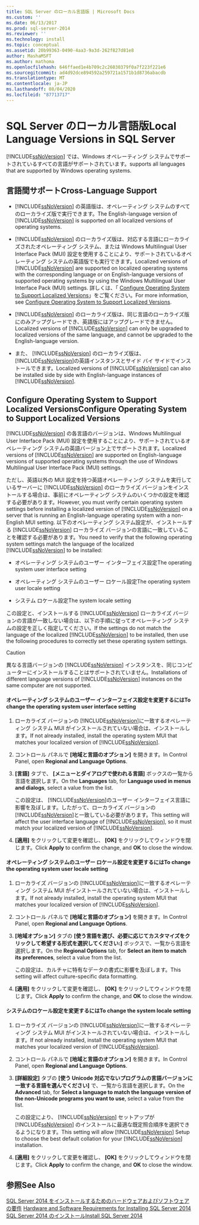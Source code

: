 ```yaml
---
title: SQL Server のローカル言語版 | Microsoft Docs
ms.custom: ''
ms.date: 06/13/2017
ms.prod: sql-server-2014
ms.reviewer: ''
ms.technology: install
ms.topic: conceptual
ms.assetid: 20b99363-0490-4aa3-9a3d-262f827d81e8
author: MashaMSFT
ms.author: mathoma
ms.openlocfilehash: 646ffaed1e4b709c2c26030379f0a7f223f221e6
ms.sourcegitcommit: ad4d92dce894592a259721a1571b1d8736abacdb
ms.translationtype: MT
ms.contentlocale: ja-JP
ms.lasthandoff: 08/04/2020
ms.locfileid: "87713717"
---
```

# <a name="local-language-versions-in-sql-server"></a><span data-ttu-id="70042-102">SQL Server のローカル言語版</span><span class="sxs-lookup"><span data-stu-id="70042-102">Local Language Versions in SQL Server</span></span>
  [!INCLUDE[ssNoVersion](../../includes/ssnoversion-md.md)] <span data-ttu-id="70042-103">では、Windows オペレーティング システムでサポートされているすべての言語がサポートされています。</span><span class="sxs-lookup"><span data-stu-id="70042-103">supports all languages that are supported by Windows operating systems.</span></span>  
  
## <a name="cross-language-support"></a><span data-ttu-id="70042-104">言語間サポート</span><span class="sxs-lookup"><span data-stu-id="70042-104">Cross-Language Support</span></span>  
  
-   <span data-ttu-id="70042-105">[!INCLUDE[ssNoVersion](../../includes/ssnoversion-md.md)] の英語版は、オペレーティング システムのすべてのローカライズ版で実行できます。</span><span class="sxs-lookup"><span data-stu-id="70042-105">The English-language version of [!INCLUDE[ssNoVersion](../../includes/ssnoversion-md.md)] is supported on all localized versions of operating systems.</span></span>  
  
-   <span data-ttu-id="70042-106">[!INCLUDE[ssNoVersion](../../includes/ssnoversion-md.md)] のローカライズ版は、対応する言語にローカライズされたオペレーティング システム、または Windows Multilingual User Interface Pack (MUI) 設定を使用することにより、サポートされているオペレーティング システムの英語版でも実行できます。</span><span class="sxs-lookup"><span data-stu-id="70042-106">Localized versions of [!INCLUDE[ssNoVersion](../../includes/ssnoversion-md.md)] are supported on localized operating systems with the corresponding language or on English-language versions of supported operating systems by using the Windows Multilingual User Interface Pack (MUI) settings.</span></span> <span data-ttu-id="70042-107">詳しくは、「 [Configure Operating System to Support Localized Versions](../../../2014/sql-server/install/local-language-versions-in-sql-server.md#BK_ConfigureOS)」をご覧ください。</span><span class="sxs-lookup"><span data-stu-id="70042-107">For more information, see [Configure Operating System to Support Localized Versions](../../../2014/sql-server/install/local-language-versions-in-sql-server.md#BK_ConfigureOS).</span></span>  
  
-   <span data-ttu-id="70042-108">[!INCLUDE[ssNoVersion](../../includes/ssnoversion-md.md)] のローカライズ版は、同じ言語のローカライズ版にのみアップグレードでき、英語版にはアップグレードできません。</span><span class="sxs-lookup"><span data-stu-id="70042-108">Localized versions of [!INCLUDE[ssNoVersion](../../includes/ssnoversion-md.md)] can only be upgraded to localized versions of the same language, and cannot be upgraded to the English-language version.</span></span>  
  
-   <span data-ttu-id="70042-109">また、 [!INCLUDE[ssNoVersion](../../includes/ssnoversion-md.md)] のローカライズ版は、 [!INCLUDE[ssNoVersion](../../includes/ssnoversion-md.md)]の英語インスタンスとサイド バイ サイドでインストールできます。</span><span class="sxs-lookup"><span data-stu-id="70042-109">Localized versions of [!INCLUDE[ssNoVersion](../../includes/ssnoversion-md.md)] can also be installed side by side with English-language instances of [!INCLUDE[ssNoVersion](../../includes/ssnoversion-md.md)].</span></span>  
  
##  <a name="configure-operating-system-to-support-localized-versions"></a><a name="BK_ConfigureOS"></a> <span data-ttu-id="70042-110">Configure Operating System to Support Localized Versions</span><span class="sxs-lookup"><span data-stu-id="70042-110">Configure Operating System to Support Localized Versions</span></span>  
 <span data-ttu-id="70042-111">[!INCLUDE[ssNoVersion](../../includes/ssnoversion-md.md)] の各言語のバージョンは、Windows Multilingual User Interface Pack (MUI) 設定を使用することにより、サポートされているオペレーティング システムの英語バージョン上でサポートされます。</span><span class="sxs-lookup"><span data-stu-id="70042-111">Localized versions of [!INCLUDE[ssNoVersion](../../includes/ssnoversion-md.md)] are supported on English-language versions of supported operating systems through the use of Windows Multilingual User Interface Pack (MUI) settings.</span></span>  
  
 <span data-ttu-id="70042-112">ただし、英語以外の MUI 設定を持つ英語オペレーティング システムを実行しているサーバーに [!INCLUDE[ssNoVersion](../../includes/ssnoversion-md.md)] のローカライズ バージョンをインストールする場合は、事前にオペレーティング システムのいくつかの設定を確認する必要があります。</span><span class="sxs-lookup"><span data-stu-id="70042-112">However, you must verify certain operating system settings before installing a localized version of [!INCLUDE[ssNoVersion](../../includes/ssnoversion-md.md)] on a server that is running an English-language operating system with a non-English MUI setting.</span></span> <span data-ttu-id="70042-113">以下のオペレーティング システム設定が、インストールする [!INCLUDE[ssNoVersion](../../includes/ssnoversion-md.md)] ローカライズ バージョンの言語に一致していることを確認する必要があります。</span><span class="sxs-lookup"><span data-stu-id="70042-113">You need to verify that the following operating system settings match the language of the localized [!INCLUDE[ssNoVersion](../../includes/ssnoversion-md.md)] to be installed:</span></span>  
  
-   <span data-ttu-id="70042-114">オペレーティング システムのユーザー インターフェイス設定</span><span class="sxs-lookup"><span data-stu-id="70042-114">The operating system user interface setting</span></span>  
  
-   <span data-ttu-id="70042-115">オペレーティング システムのユーザー ロケール設定</span><span class="sxs-lookup"><span data-stu-id="70042-115">The operating system user locale setting</span></span>  
  
-   <span data-ttu-id="70042-116">システム ロケール設定</span><span class="sxs-lookup"><span data-stu-id="70042-116">The system locale setting</span></span>  
  
 <span data-ttu-id="70042-117">この設定と、インストールする [!INCLUDE[ssNoVersion](../../includes/ssnoversion-md.md)] ローカライズ バージョンの言語が一致しない場合は、以下の手順に従ってオペレーティング システムの設定を正しく指定してください。</span><span class="sxs-lookup"><span data-stu-id="70042-117">If the settings do not match the language of the localized [!INCLUDE[ssNoVersion](../../includes/ssnoversion-md.md)] to be installed, then use the following procedures to correctly set these operating system settings.</span></span>  
  
> [!CAUTION]  
>  <span data-ttu-id="70042-118">異なる言語バージョンの [!INCLUDE[ssNoVersion](../../includes/ssnoversion-md.md)] インスタンスを、同じコンピューターにインストールすることはサポートされていません。</span><span class="sxs-lookup"><span data-stu-id="70042-118">Installations of different language versions of [!INCLUDE[ssNoVersion](../../includes/ssnoversion-md.md)] instances on the same computer are not supported.</span></span>  
  
#### <a name="to-change-the-operating-system-user-interface-setting"></a><span data-ttu-id="70042-119">オペレーティング システムのユーザー インターフェイス設定を変更するには</span><span class="sxs-lookup"><span data-stu-id="70042-119">To change the operating system user interface setting</span></span>  
  
1.  <span data-ttu-id="70042-120">ローカライズ バージョンの [!INCLUDE[ssNoVersion](../../includes/ssnoversion-md.md)]に一致するオペレーティング システム MUI がインストールされていない場合は、インストールします。</span><span class="sxs-lookup"><span data-stu-id="70042-120">If not already installed, install the operating system MUI that matches your localized version of [!INCLUDE[ssNoVersion](../../includes/ssnoversion-md.md)].</span></span>  
  
2.  <span data-ttu-id="70042-121">コントロール パネルで **[地域と言語のオプション]** を開きます。</span><span class="sxs-lookup"><span data-stu-id="70042-121">In Control Panel, open **Regional and Language Options**.</span></span>  
  
3.  <span data-ttu-id="70042-122">**[言語]** タブで、 **[メニューとダイアログで使われる言語]** ボックスの一覧から言語を選択します。</span><span class="sxs-lookup"><span data-stu-id="70042-122">On the **Languages** tab, for **Language used in menus and dialogs**, select a value from the list.</span></span>  
  
     <span data-ttu-id="70042-123">この設定は、 [!INCLUDE[ssNoVersion](../../includes/ssnoversion-md.md)]のユーザー インターフェイス言語に影響を及ぼします。したがって、ローカライズ バージョンの [!INCLUDE[ssNoVersion](../../includes/ssnoversion-md.md)]と一致している必要があります。</span><span class="sxs-lookup"><span data-stu-id="70042-123">This setting will affect the user interface language of [!INCLUDE[ssNoVersion](../../includes/ssnoversion-md.md)], so it must match your localized version of [!INCLUDE[ssNoVersion](../../includes/ssnoversion-md.md)].</span></span>  
  
4.  <span data-ttu-id="70042-124">**[適用]** をクリックして変更を確認し、 **[OK]** をクリックしてウィンドウを閉じます。</span><span class="sxs-lookup"><span data-stu-id="70042-124">Click **Apply** to confirm the change, and **OK** to close the window.</span></span>  
  
#### <a name="to-change-the-operating-system-user-locale-setting"></a><span data-ttu-id="70042-125">オペレーティング システムのユーザー ロケール設定を変更するには</span><span class="sxs-lookup"><span data-stu-id="70042-125">To change the operating system user locale setting</span></span>  
  
1.  <span data-ttu-id="70042-126">ローカライズ バージョンの [!INCLUDE[ssNoVersion](../../includes/ssnoversion-md.md)]に一致するオペレーティング システム MUI がインストールされていない場合は、インストールします。</span><span class="sxs-lookup"><span data-stu-id="70042-126">If not already installed, install the operating system MUI that matches your localized version of [!INCLUDE[ssNoVersion](../../includes/ssnoversion-md.md)].</span></span>  
  
2.  <span data-ttu-id="70042-127">コントロール パネルで **[地域と言語のオプション]** を開きます。</span><span class="sxs-lookup"><span data-stu-id="70042-127">In Control Panel, open **Regional and Language Options**.</span></span>  
  
3.  <span data-ttu-id="70042-128">**[地域オプション]** タブの **[使う言語を選び、必要に応じてカスタマイズをクリックして希望する形式を選択してください:]** ボックスで、一覧から言語を選択します。</span><span class="sxs-lookup"><span data-stu-id="70042-128">On the **Regional Options** tab, for **Select an item to match its preferences**, select a value from the list.</span></span>  
  
     <span data-ttu-id="70042-129">この設定は、カルチャに特有なデータの書式に影響を及ぼします。</span><span class="sxs-lookup"><span data-stu-id="70042-129">This setting will affect culture-specific data formatting.</span></span>  
  
4.  <span data-ttu-id="70042-130">**[適用]** をクリックして変更を確認し、 **[OK]** をクリックしてウィンドウを閉じます。</span><span class="sxs-lookup"><span data-stu-id="70042-130">Click **Apply** to confirm the change, and **OK** to close the window.</span></span>  
  
#### <a name="to-change-the-system-locale-setting"></a><span data-ttu-id="70042-131">システムのロケール設定を変更するには</span><span class="sxs-lookup"><span data-stu-id="70042-131">To change the system locale setting</span></span>  
  
1.  <span data-ttu-id="70042-132">ローカライズ バージョンの [!INCLUDE[ssNoVersion](../../includes/ssnoversion-md.md)]に一致するオペレーティング システム MUI がインストールされていない場合は、インストールします。</span><span class="sxs-lookup"><span data-stu-id="70042-132">If not already installed, install the operating system MUI that matches your localized version of [!INCLUDE[ssNoVersion](../../includes/ssnoversion-md.md)].</span></span>  
  
2.  <span data-ttu-id="70042-133">コントロール パネルで **[地域と言語のオプション]** を開きます。</span><span class="sxs-lookup"><span data-stu-id="70042-133">In Control Panel, open **Regional and Language Options**.</span></span>  
  
3.  <span data-ttu-id="70042-134">**[詳細設定]** タブの **[使う Unicode 対応でないプログラムの言語バージョンに一致する言語を選んでください]** で、一覧から言語を選択します。</span><span class="sxs-lookup"><span data-stu-id="70042-134">On the **Advanced** tab, for **Select a language to match the language version of the non-Unicode programs you want to use**, select a value from the list.</span></span>  
  
     <span data-ttu-id="70042-135">この設定により、 [!INCLUDE[ssNoVersion](../../includes/ssnoversion-md.md)] セットアップが [!INCLUDE[ssNoVersion](../../includes/ssnoversion-md.md)] のインストールに最適な既定照合順序を選択できるようになります。</span><span class="sxs-lookup"><span data-stu-id="70042-135">This setting will allow [!INCLUDE[ssNoVersion](../../includes/ssnoversion-md.md)] Setup to choose the best default collation for your [!INCLUDE[ssNoVersion](../../includes/ssnoversion-md.md)] installation.</span></span>  
  
4.  <span data-ttu-id="70042-136">**[適用]** をクリックして変更を確認し、 **[OK]** をクリックしてウィンドウを閉じます。</span><span class="sxs-lookup"><span data-stu-id="70042-136">Click **Apply** to confirm the change, and **OK** to close the window.</span></span>  
  
## <a name="see-also"></a><span data-ttu-id="70042-137">参照</span><span class="sxs-lookup"><span data-stu-id="70042-137">See Also</span></span>  
 <span data-ttu-id="70042-138">[SQL Server 2014 をインストールするためのハードウェアおよびソフトウェアの要件](hardware-and-software-requirements-for-installing-sql-server.md) </span><span class="sxs-lookup"><span data-stu-id="70042-138">[Hardware and Software Requirements for Installing SQL Server 2014](hardware-and-software-requirements-for-installing-sql-server.md) </span></span>  
 [<span data-ttu-id="70042-139">SQL Server 2014 のインストール</span><span class="sxs-lookup"><span data-stu-id="70042-139">Install SQL Server 2014</span></span>](../../database-engine/install-windows/install-sql-server.md)  
  
  
